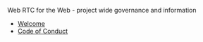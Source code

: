 Web RTC for the Web - project wide governance and information

- [Welcome](https://github.com/webrtcftw/welcome/blob/master/README.md)
- [Code of Conduct](https://github.com/webrtcftw/governance/blob/master/CodeOfConduct.md)
